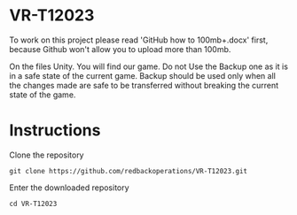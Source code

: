 # VR-T12023
To work on this project please read 'GitHub how to 100mb+.docx' first, because Github won't allow you to upload more than 100mb.

On the files Unity. You will find our game.
Do not Use the Backup one as it is in a safe state of the current game.
Backup should be used only when all the changes made are safe to be transferred without breaking the current state of the game.

# Instructions

Clone the repository

```console
git clone https://github.com/redbackoperations/VR-T12023.git
```

Enter the downloaded repository

```
cd VR-T12023
```

